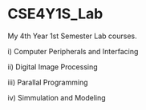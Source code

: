 # CSE4Y1S_Lab

My 4th Year 1st Semester Lab courses.

i) Computer Peripherals and Interfacing

ii) Digital Image Processing

iii) Parallal Programming

iv) Simmulation and Modeling
